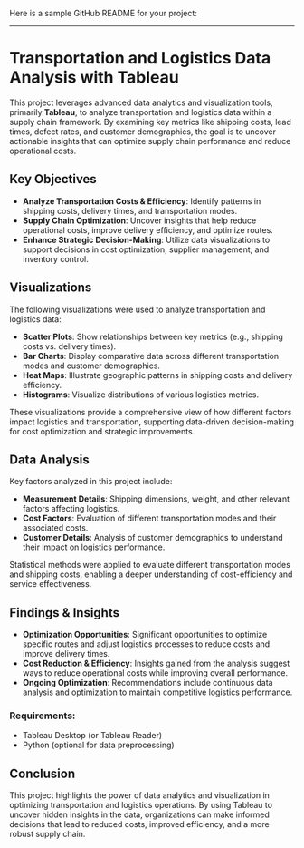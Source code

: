 Here is a sample GitHub README for your project:

---

# Transportation and Logistics Data Analysis with Tableau

This project leverages advanced data analytics and visualization tools, primarily **Tableau**, to analyze transportation and logistics data within a supply chain framework. By examining key metrics like shipping costs, lead times, defect rates, and customer demographics, the goal is to uncover actionable insights that can optimize supply chain performance and reduce operational costs.

## Key Objectives

- **Analyze Transportation Costs & Efficiency**: Identify patterns in shipping costs, delivery times, and transportation modes.
- **Supply Chain Optimization**: Uncover insights that help reduce operational costs, improve delivery efficiency, and optimize routes.
- **Enhance Strategic Decision-Making**: Utilize data visualizations to support decisions in cost optimization, supplier management, and inventory control.

## Visualizations

The following visualizations were used to analyze transportation and logistics data:

- **Scatter Plots**: Show relationships between key metrics (e.g., shipping costs vs. delivery times).
- **Bar Charts**: Display comparative data across different transportation modes and customer demographics.
- **Heat Maps**: Illustrate geographic patterns in shipping costs and delivery efficiency.
- **Histograms**: Visualize distributions of various logistics metrics.

These visualizations provide a comprehensive view of how different factors impact logistics and transportation, supporting data-driven decision-making for cost optimization and strategic improvements.

## Data Analysis

Key factors analyzed in this project include:

- **Measurement Details**: Shipping dimensions, weight, and other relevant factors affecting logistics.
- **Cost Factors**: Evaluation of different transportation modes and their associated costs.
- **Customer Details**: Analysis of customer demographics to understand their impact on logistics performance.

Statistical methods were applied to evaluate different transportation modes and shipping costs, enabling a deeper understanding of cost-efficiency and service effectiveness.

## Findings & Insights

- **Optimization Opportunities**: Significant opportunities to optimize specific routes and adjust logistics processes to reduce costs and improve delivery times.
- **Cost Reduction & Efficiency**: Insights gained from the analysis suggest ways to reduce operational costs while improving overall performance.
- **Ongoing Optimization**: Recommendations include continuous data analysis and optimization to maintain competitive logistics performance.


### Requirements:
- Tableau Desktop (or Tableau Reader)
- Python (optional for data preprocessing)

## Conclusion

This project highlights the power of data analytics and visualization in optimizing transportation and logistics operations. By using Tableau to uncover hidden insights in the data, organizations can make informed decisions that lead to reduced costs, improved efficiency, and a more robust supply chain.
